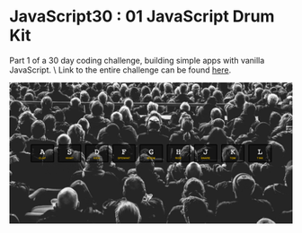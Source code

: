 # JavaScript30 : 01 JavaScript Drum Kit
Part 1 of a 30 day coding challenge, building simple apps with vanilla JavaScript. \\
Link to the entire challenge can be found [here](https://javascript30.com/).

![Screen Shot](/assets/screenshot.png)
